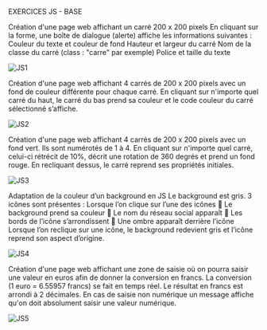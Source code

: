 EXERCICES JS - BASE


Création d'une page web affichant un carré 200 x 200 pixels 
En cliquant sur la forme, une boîte de dialogue (alerte) affiche les informations suivantes :
Couleur du texte et couleur de fond
Hauteur et largeur du carré
Nom de la classe du carré (class : "carre" par exemple)
Police et taille du texte

![JS1](https://github.com/Ehonam/JSBase/assets/164899950/3d7ce282-5ad2-4b8d-9ae4-017f4e203620)

 
Création d'une page web affichant 4 carrés de 200 x 200 pixels avec un fond de couleur 
différente pour chaque carré.
En cliquant sur n'importe quel carré du haut, le carré du bas prend sa couleur et le code couleur 
du carré sélectionné s’affiche.

![JS2](https://github.com/Ehonam/JSBase/assets/164899950/abbc895f-b3ef-4a2d-98c1-fa1494409a9f)


Création d'une page web affichant 4 carrés de 200 x 200 pixels avec un fond vert. Ils sont numérotés de 1 à 4.
En cliquant sur n'importe quel carré, celui-ci rétrécit de 10%, décrit une rotation de 360 degrés et 
prend un fond rouge. En recliquant dessus, le carré reprend ses propriétés initiales.

![JS3](https://github.com/Ehonam/JSBase/assets/164899950/2b5b6ce3-d5b3-4e54-94f2-9cea35527553)


Adaptation de la couleur d’un background en JS 
Le background est gris. 3 icônes sont présentes :
Lorsque l’on clique sur l’une des icônes
 Le background prend sa couleur
 Le nom du réseau social apparaît 
 Les bords de l’icône s’arrondissent
 Une ombre apparaît derrière l’icône
Lorsque l’on reclique sur une icône, le background redevient gris et l’icône reprend son 
aspect d’origine. 

![JS4](https://github.com/Ehonam/JSBase/assets/164899950/a47d9c30-1e42-42e5-87f3-95710dd6c907)


Création d'une page web affichant une zone de saisie où on pourra saisir une valeur en 
euros afin de donner la conversion en francs.
La conversion (1 euro = 6.55957 francs) se fait en temps réel. Le résultat en francs est arrondi à 2 décimales. En cas de saisie non numérique un message 
affiche qu'on doit absolument saisir une valeur numérique.

![JS5](https://github.com/Ehonam/JSBase/assets/164899950/eccf4def-d1c2-4f41-a593-80966f7b7f85)

